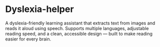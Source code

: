 # Dyslexia-helper
A dyslexia-friendly learning assistant that extracts text from images and reads it aloud using speech. Supports multiple languages, adjustable reading speed, and a clean, accessible design — built to make reading easier for every brain.
